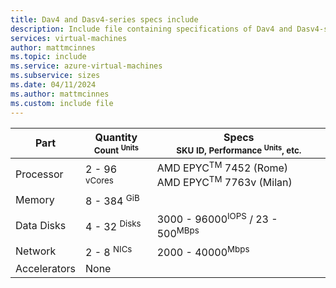 ```yaml
---
title: Dav4 and Dasv4-series specs include
description: Include file containing specifications of Dav4 and Dasv4-series VM sizes.
services: virtual-machines
author: mattmcinnes
ms.topic: include
ms.service: azure-virtual-machines
ms.subservice: sizes
ms.date: 04/11/2024
ms.author: mattmcinnes
ms.custom: include file
---
```


| Part | Quantity <br><sup>Count <sup>Units | Specs <br><sup>SKU ID, Performance <sup>Units</sup>, etc.  |
|---|---|---|
| Processor        | 2 - 96 <sup> vCores    | AMD EPYC<sup>TM</sup> 7452 (Rome)<br> AMD EPYC<sup>TM</sup> 7763v (Milan)         |
| Memory           | 8 - 384 <sup> GiB      |                                                |
| Data Disks       | 4 - 32 <sup>Disks      | 3000 - 96000<sup>IOPS</sup> / 23 - 500<sup>MBps |
| Network          | 2 - 8 <sup> NICs       | 2000 - 40000<sup>Mbps                         |
| Accelerators     | None                   |                                                |